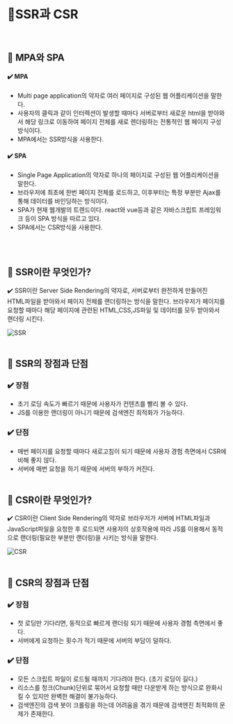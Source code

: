 # 📍SSR과 CSR
<br>

## 📍  MPA와 SPA
#### ✔️ MPA
- Multi page application의 약자로 여러 페이지로 구성된 웹 어플리케이션을 말한다.
- 사용자의 클릭과 같이 인터렉션이 발생할 때마다 서버로부터 새로운 html을 받아와서 해당 링크로 이동하여 페이지 전체를 새로 렌더링하는 전통적인 웹 페이지 구성 방식이다.
- MPA에서는 SSR방식을 사용한다.

#### ✔️ SPA
- Single Page Application의 약자로 하나의 페이지로 구성된 웹 어플리케이션을 말한다.
- 브라우저에 최초에 한번 페이지 전체를 로드하고, 이후부터는 특정 부분만 Ajax를 통해 데이터를 바인딩하는 방식이다.
- SPA가 현재 웹개발의 트렌드이다. react와 vue등과 같은 자바스크립트 프레임워크 등이 SPA 방식을 따르고 있다.
- SPA에서는 CSR방식을 사용한다.

<br><br>

## 📍 SSR이란 무엇인가?
✔️ SSR이란 Server Side Rendering의 약자로, 서버로부터 완전하게 만들어진 HTML파일을 받아와서 페이지 전체를 랜더링하는 방식을 말한다. 브라우저가 페이지를 요청할 때마다 해당 페이지에 관련된 HTML,CSS,JS파일 및 데이터를 모두 받아와서 랜더링 시킨다.

![SSR](https://github.com/user-attachments/assets/e7d03690-b136-4de6-94d8-439e4d7e200f)
<br><br>


## 📍 SSR의 장점과 단점
### ✔️ 장점
- 초기 로딩 속도가 빠르기 때문에 사용자가 컨텐츠를 빨리 볼 수 있다.
- JS를 이용한 랜더링이 아니기 때문에 검색엔진 최적화가 가능하다.
### ✔️ 단점
- 매번 페이지를 요청할 때마다 새로고침이 되기 때문에 사용자 경험 측면에서 CSR에 비해 좋지 않다.
- 서버에 매번 요청을 하기 때문에 서버의 부하가 커진다.
<br><br>

## 📍 CSR이란 무엇인가?
✔️ CSR이란 Client Side Rendering의 약자로 브라우저가 서버에 HTML파일과 JavaScript파일을 요청한 후 로드되면 사용자의 상호작용에 따라 JS를 이용해서 동적으로 랜더링(필요한 부분만 랜더링)을 시키는 방식을 말한다.

![CSR](https://github.com/user-attachments/assets/8a3aba5b-3e04-4edb-a307-5cbe6e6b3f05)
<br><br>

## 📍 CSR의 장점과 단점
### ✔️ 장점
- 첫 로딩만 기다리면, 동적으로 빠르게 랜더링 되기 때문에 사용자 경험 측면에서 좋다.
- 서버에게 요청하는 횟수가 적기 때문에 서버의 부담이 덜하다.
### ✔️ 단점
- 모든 스크립트 파일이 로드될 때까지 기다려야 한다. (초기 로딩이 길다.)
- 리소스를 청크(Chunk)단위로 묶어서 요청할 때만 다운받게 하는 방식으로 완화시킬 수 있지만 완벽한 해결이 불가능하다.
- 검색엔진의 검색 봇이 크롤링을 하는데 어려움을 겪기 때문에 검색엔진 최적화의 문제가 존재한다.